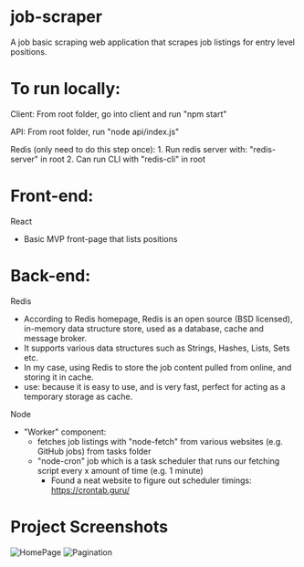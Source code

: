 # job-scraper
A job basic scraping web application that scrapes job listings for entry level positions. 

# To run locally:
Client:
 From root folder, go into client and run "npm start"

API:
    From root folder, run "node api/index.js"

Redis (only need to do this step once):
    1. Run redis server with: "redis-server" in root
    2. Can run CLI with "redis-cli" in root

# Front-end:
React
 - Basic MVP front-page that lists positions

# Back-end:

Redis
- According to Redis homepage, Redis is an open source (BSD licensed), in-memory data structure store, used as a database, cache and message broker.
- It supports various data structures such as Strings, Hashes, Lists, Sets etc.
- In my case, using Redis to store the job content pulled from online, and storing it in cache.
- use: because it is easy to use, and is very fast, perfect for acting as a temporary storage as cache.

Node
- "Worker" component: 
    - fetches job listings with "node-fetch" from various websites (e.g. GitHub jobs) from tasks folder
    - "node-cron" job which is a task scheduler that runs our fetching script every x amount of time (e.g. 1 minute)
        - Found a neat website to figure out scheduler timings: https://crontab.guru/
        
# Project Screenshots
![HomePage](https://i.imgur.com/pNflWSd.png)
![Pagination](https://i.imgur.com/LVTn1N0.png)
